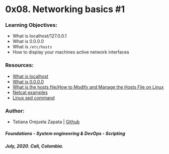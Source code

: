 # 0x08. Networking basics #1

### Learning Objectives:
* What is localhost/127.0.0.1
* What is 0.0.0.0
* What is `/etc/hosts`
* How to display your machines active network interfaces

### Resources:
* [What is localhost](https://en.wikipedia.org/wiki/Localhost)
* [What is 0.0.0.0](https://en.wikipedia.org/wiki/0.0.0.0)
* [What is the hosts file/How to Modify and Manage the Hosts File on Linux](https://www.makeuseof.com/tag/modify-manage-hosts-file-linux/)
* [Netcat examples](https://www.thegeekstuff.com/2012/04/nc-command-examples/)
* [Linux sed command](https://www.computerhope.com/unix/used.htm)

### Author:
* Tatiana Orejuela Zapata | [Github](https://github.com/tatsOre)

##### Foundations - System engineering & DevOps - Scripting
##### July, 2020. Cali, Colombia.